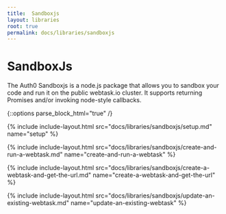 ```yaml
---
title:  Sandboxjs
layout: libraries
root: true
permalink: docs/libraries/sandboxjs
--- 
```

# SandboxJs

The Auth0 Sandboxjs is a node.js package that allows you to sandbox your code and run it on the public webtask.io cluster. It supports returning Promises and/or invoking node-style callbacks.

{::options parse_block_html="true" /}

{% include include-layout.html src="docs/libraries/sandboxjs/setup.md" name="setup" %}

{% include include-layout.html src="docs/libraries/sandboxjs/create-and-run-a-webtask.md" name="create-and-run-a-webtask" %}

{% include include-layout.html src="docs/libraries/sandboxjs/create-a-webtask-and-get-the-url.md" name="create-a-webtask-and-get-the-url" %}

{% include include-layout.html src="docs/libraries/sandboxjs/update-an-existing-webtask.md" name="update-an-existing-webtask" %}